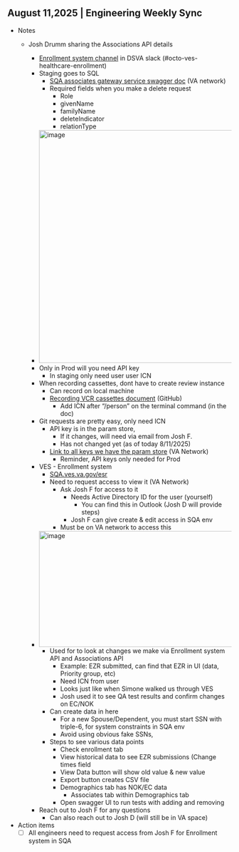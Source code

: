 ##  August 11,2025 | Engineering Weekly Sync

* Notes
    * Josh Drumm sharing the Associations API details
        * [Enrollment system channel](https://dsva.slack.com/archives/C06FDF2EN0H) in DSVA slack (#octo-ves-healthcare-enrollment)
        * Staging goes to SQL
            * [SQA associates gateway service swagger doc](https://sqa.ves.va.gov/ves-associate-gateway-svc/swagger-ui/index.html) (VA network)
            * Required fields when you make a delete request
                * Role
                * givenName
                * familyName
                * deleteIndicator
                * relationType

         - <img width="722" height="522" alt="image" src="https://github.com/user-attachments/assets/e71b9f18-9ecb-4652-82c9-4a974862154b" />

        * Only in Prod will you need API key
            * In staging only need user user ICN
        * When recording cassettes, dont have to create review instance
            * Can record on local machine
            * [Recording VCR cassettes document](https://github.com/department-of-veterans-affairs/va.gov-team/blob/master/products/health-care/application/health-update-form/Engineering/Recording%20VCR%20Cassettes.md) (GitHub)
                * Add ICN after “/person” on the terminal command (in the doc)
        * Git requests are pretty easy, only need ICN
            * API key is in the param store, 
                * If it changes, will need via email from Josh F.
                * Has not changed yet (as of today 8/11/2025)
            * [Link to all keys we have the param store](https://console.amazonaws-us-gov.com/systems-manager/parameters/?region=us-gov-west-1&tab=Table#list_parameter_filters=Name:Contains:veteran_enrollment_system) (VA Network)
                * Reminder, API keys only needed for Prod
        * VES - Enrollment system
            * [SQA.ves.va.gov/esr](SQA.ves.va.gov/esr) 
            * Need to request access to view it (VA Network)
                * Ask Josh F for access to it
                    * Needs Active Directory ID for the user (yourself)
                        * You can find this in Outlook (Josh D will provide steps)
                    * Josh F can give create & edit access in SQA env
                * Must be on VA network to access this

         - <img width="523" height="260" alt="image" src="https://github.com/user-attachments/assets/e5d4e5f6-5f42-4744-8afc-c88ccc73dfef" />

            * Used for to look at changes we make via Enrollment system API and Associations API
                * Example: EZR submitted, can find that EZR in UI (data, Priority group, etc)
                * Need ICN from user
                * Looks just like when Simone walked us through VES
                * Josh used it to see QA test results and confirm changes on EC/NOK 
            * Can create data in here
                * For a new Spouse/Dependent, you must start SSN with triple-6, for system constraints in SQA env
                * Avoid using obvious fake SSNs, 
            * Steps to see various data points
                * Check enrollment tab
                * View historical data to see EZR submissions (Change times field
                * View Data button will show old value & new value
                * Export button creates CSV file
                * Demographics tab has NOK/EC data
                    * Associates tab within Demographics tab
                * Open swagger UI to run tests with adding and removing
        * Reach out to Josh F for any questions
            * Can also reach out to Josh D (will still be in VA space)
* Action items
     - [ ] All engineers need to request access from Josh F for Enrollment system in SQA
